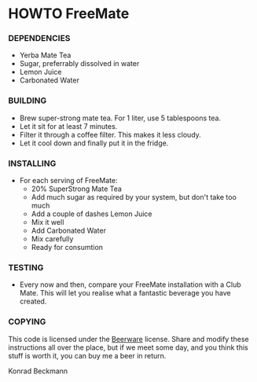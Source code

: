 # HOWTO FreeMate

### DEPENDENCIES
- Yerba Mate Tea
- Sugar, preferrably dissolved in water
- Lemon Juice
- Carbonated Water

### BUILDING
- Brew super-strong mate tea. For 1 liter, use 5 tablespoons tea.
- Let it sit for at least 7 minutes.
- Filter it through a coffee filter. This makes it less cloudy.
- Let it cool down and finally put it in the fridge.

### INSTALLING
- For each serving of FreeMate:
  - 20% SuperStrong Mate Tea
  - Add much sugar as required by your system, but don't take too much
  - Add a couple of dashes Lemon Juice
  - Mix it well
  - Add Carbonated Water
  - Mix carefully
  - Ready for consumtion

### TESTING
- Every now and then, compare your FreeMate installation with a Club Mate. This will let you realise what a fantastic beverage you have created.

### COPYING
This code is licensed under the [Beerware](http://en.wikipedia.org/wiki/Beerware) license.
Share and modify these instructions all over the place, but if we meet some day, and you think this stuff is worth it, you can buy me a beer in return.

Konrad Beckmann
